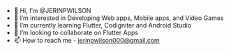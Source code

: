 - 👋 Hi, I’m @JERINPWILSON
- 👀 I’m interested in Developing Web apps, Mobile apps, and Video Games
- 🌱 I’m currently learning Flutter, Codigniter and Android Studio
- 💞️ I’m looking to collaborate on Flutter Apps
- 📫 How to reach me - jerinpwilson000@gmail.com

<!---
JERINPWILSON/JERINPWILSON is a ✨ special ✨ repository because its `README.md` (this file) appears on your GitHub profile.
You can click the Preview link to take a look at your changes.
--->
